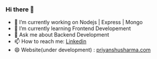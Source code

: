 ### Hi there 👋

- 🔭 I’m currently working on  Nodejs | Express | Mongo
- 🌱 I’m currently learning  Frontend Developement
- 💬 Ask me about  Backend Development
- 📫 How to reach me: [Linkedin](https://www.linkedin.com/in/priyanshus20/)
- 😄 Website(under development) : [priyanshusharma.com](https://www.priyanshusharmam.com)  
